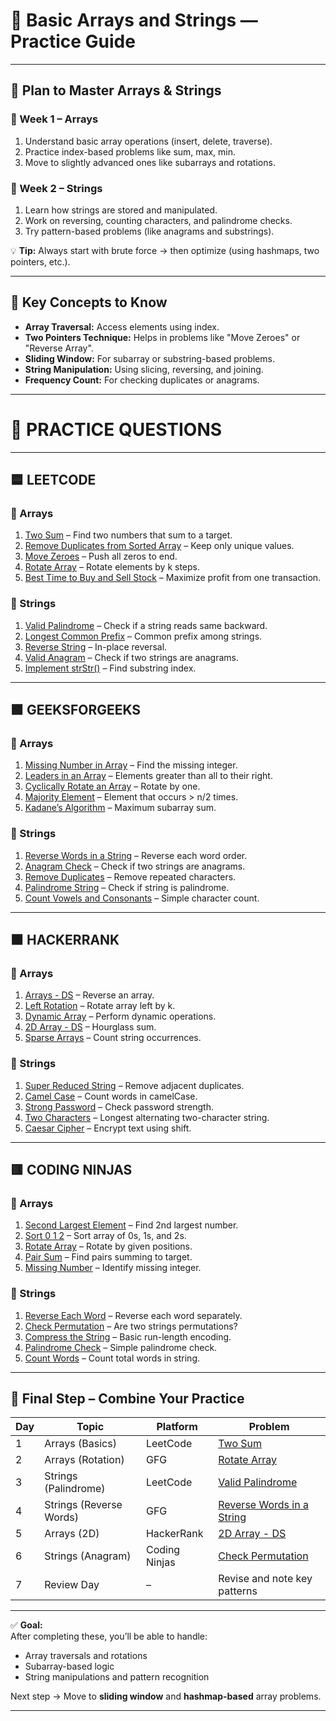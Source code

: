 # 🧠 Basic Arrays and Strings — Practice Guide

---

## 📍 Plan to Master Arrays & Strings

### 📅 Week 1 – Arrays
1. Understand basic array operations (insert, delete, traverse).
2. Practice index-based problems like sum, max, min.
3. Move to slightly advanced ones like subarrays and rotations.

### 📅 Week 2 – Strings
1. Learn how strings are stored and manipulated.
2. Work on reversing, counting characters, and palindrome checks.
3. Try pattern-based problems (like anagrams and substrings).

💡 **Tip:** Always start with brute force → then optimize (using hashmaps, two pointers, etc.).

---

## 🧩 Key Concepts to Know

- **Array Traversal:** Access elements using index.  
- **Two Pointers Technique:** Helps in problems like "Move Zeroes" or "Reverse Array".  
- **Sliding Window:** For subarray or substring-based problems.  
- **String Manipulation:** Using slicing, reversing, and joining.  
- **Frequency Count:** For checking duplicates or anagrams.  

---

# 🧱 PRACTICE QUESTIONS

---

## 🟦 LEETCODE

### 🧮 Arrays
1. [Two Sum](https://leetcode.com/problems/two-sum/) – Find two numbers that sum to a target.
2. [Remove Duplicates from Sorted Array](https://leetcode.com/problems/remove-duplicates-from-sorted-array/) – Keep only unique values.
3. [Move Zeroes](https://leetcode.com/problems/move-zeroes/) – Push all zeros to end.
4. [Rotate Array](https://leetcode.com/problems/rotate-array/) – Rotate elements by k steps.
5. [Best Time to Buy and Sell Stock](https://leetcode.com/problems/best-time-to-buy-and-sell-stock/) – Maximize profit from one transaction.

### 🔡 Strings
1. [Valid Palindrome](https://leetcode.com/problems/valid-palindrome/) – Check if a string reads same backward.
2. [Longest Common Prefix](https://leetcode.com/problems/longest-common-prefix/) – Common prefix among strings.
3. [Reverse String](https://leetcode.com/problems/reverse-string/) – In-place reversal.
4. [Valid Anagram](https://leetcode.com/problems/valid-anagram/) – Check if two strings are anagrams.
5. [Implement strStr()](https://leetcode.com/problems/find-the-index-of-the-first-occurrence-in-a-string/) – Find substring index.

---

## 🟩 GEEKSFORGEEKS

### 🧮 Arrays
1. [Missing Number in Array](https://practice.geeksforgeeks.org/problems/missing-number-in-array1416/1) – Find the missing integer.
2. [Leaders in an Array](https://practice.geeksforgeeks.org/problems/leaders-in-an-array-1587115620/1) – Elements greater than all to their right.
3. [Cyclically Rotate an Array](https://practice.geeksforgeeks.org/problems/cyclically-rotate-an-array-by-one2614/1) – Rotate by one.
4. [Majority Element](https://practice.geeksforgeeks.org/problems/majority-element-1587115620/1) – Element that occurs > n/2 times.
5. [Kadane’s Algorithm](https://practice.geeksforgeeks.org/problems/kadanes-algorithm-1587115620/1) – Maximum subarray sum.

### 🔡 Strings
1. [Reverse Words in a String](https://practice.geeksforgeeks.org/problems/reverse-words-in-a-given-string5459/1) – Reverse each word order.
2. [Anagram Check](https://practice.geeksforgeeks.org/problems/anagram-1587115620/1) – Check if two strings are anagrams.
3. [Remove Duplicates](https://practice.geeksforgeeks.org/problems/remove-duplicates3034/1) – Remove repeated characters.
4. [Palindrome String](https://practice.geeksforgeeks.org/problems/palindrome-string0817/1) – Check if string is palindrome.
5. [Count Vowels and Consonants](https://practice.geeksforgeeks.org/problems/count-vowels-and-consonants/0) – Simple character count.

---

## 🟧 HACKERRANK

### 🧮 Arrays
1. [Arrays - DS](https://www.hackerrank.com/challenges/arrays-ds/problem) – Reverse an array.
2. [Left Rotation](https://www.hackerrank.com/challenges/array-left-rotation/problem) – Rotate array left by k.
3. [Dynamic Array](https://www.hackerrank.com/challenges/dynamic-array/problem) – Perform dynamic operations.
4. [2D Array - DS](https://www.hackerrank.com/challenges/2d-array/problem) – Hourglass sum.
5. [Sparse Arrays](https://www.hackerrank.com/challenges/sparse-arrays/problem) – Count string occurrences.

### 🔡 Strings
1. [Super Reduced String](https://www.hackerrank.com/challenges/reduced-string/problem) – Remove adjacent duplicates.
2. [Camel Case](https://www.hackerrank.com/challenges/camelcase/problem) – Count words in camelCase.
3. [Strong Password](https://www.hackerrank.com/challenges/strong-password/problem) – Check password strength.
4. [Two Characters](https://www.hackerrank.com/challenges/two-characters/problem) – Longest alternating two-character string.
5. [Caesar Cipher](https://www.hackerrank.com/challenges/caesar-cipher-1/problem) – Encrypt text using shift.

---

## 🟥 CODING NINJAS

### 🧮 Arrays
1. [Second Largest Element](https://www.codingninjas.com/studio/problems/second-largest-element-in-the-array_873375) – Find 2nd largest number.
2. [Sort 0 1 2](https://www.codingninjas.com/studio/problems/sort-0-1-2_631055) – Sort array of 0s, 1s, and 2s.
3. [Rotate Array](https://www.codingninjas.com/studio/problems/rotate-array_1230543) – Rotate by given positions.
4. [Pair Sum](https://www.codingninjas.com/studio/problems/pair-sum_697295) – Find pairs summing to target.
5. [Missing Number](https://www.codingninjas.com/studio/problems/missing-number_6680467) – Identify missing integer.

### 🔡 Strings
1. [Reverse Each Word](https://www.codingninjas.com/studio/problems/reverse-each-word_1262348) – Reverse each word separately.
2. [Check Permutation](https://www.codingninjas.com/studio/problems/check-permutation_1172164) – Are two strings permutations?
3. [Compress the String](https://www.codingninjas.com/studio/problems/compress-the-string_893195) – Basic run-length encoding.
4. [Palindrome Check](https://www.codingninjas.com/studio/problems/check-palindrome_920555) – Simple palindrome check.
5. [Count Words](https://www.codingninjas.com/studio/problems/count-words_624421) – Count total words in string.

---

## 🚀 Final Step – Combine Your Practice

| Day | Topic | Platform | Problem |
|-----|--------|-----------|----------|
| 1 | Arrays (Basics) | LeetCode | [Two Sum](https://leetcode.com/problems/two-sum/) |
| 2 | Arrays (Rotation) | GFG | [Rotate Array](https://practice.geeksforgeeks.org/problems/cyclically-rotate-an-array-by-one2614/1) |
| 3 | Strings (Palindrome) | LeetCode | [Valid Palindrome](https://leetcode.com/problems/valid-palindrome/) |
| 4 | Strings (Reverse Words) | GFG | [Reverse Words in a String](https://practice.geeksforgeeks.org/problems/reverse-words-in-a-given-string5459/1) |
| 5 | Arrays (2D) | HackerRank | [2D Array - DS](https://www.hackerrank.com/challenges/2d-array/problem) |
| 6 | Strings (Anagram) | Coding Ninjas | [Check Permutation](https://www.codingninjas.com/studio/problems/check-permutation_1172164) |
| 7 | Review Day | – | Revise and note key patterns |

---

✅ **Goal:**  
After completing these, you’ll be able to handle:
- Array traversals and rotations  
- Subarray-based logic  
- String manipulations and pattern recognition  

Next step → Move to **sliding window** and **hashmap-based** array problems.

---
